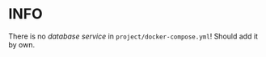 # INFO
There is no *database service* in `project/docker-compose.yml`! Should add it by own.

```yml

```
